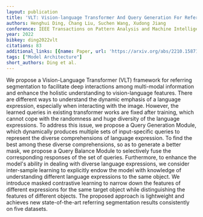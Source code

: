 ```yaml
---
layout: publication
title: 'VLT: Vision-language Transformer And Query Generation For Referring Segmentation'
authors: Henghui Ding, Chang Liu, Suchen Wang, Xudong Jiang
conference: IEEE Transactions on Pattern Analysis and Machine Intelligence
year: 2022
bibkey: ding2022vlt
citations: 83
additional_links: [{name: Paper, url: 'https://arxiv.org/abs/2210.15871'}]
tags: ["Model Architecture"]
short_authors: Ding et al.
---
```

We propose a Vision-Language Transformer (VLT) framework for referring
segmentation to facilitate deep interactions among multi-modal information and
enhance the holistic understanding to vision-language features. There are
different ways to understand the dynamic emphasis of a language expression,
especially when interacting with the image. However, the learned queries in
existing transformer works are fixed after training, which cannot cope with the
randomness and huge diversity of the language expressions. To address this
issue, we propose a Query Generation Module, which dynamically produces
multiple sets of input-specific queries to represent the diverse comprehensions
of language expression. To find the best among these diverse comprehensions, so
as to generate a better mask, we propose a Query Balance Module to selectively
fuse the corresponding responses of the set of queries. Furthermore, to enhance
the model's ability in dealing with diverse language expressions, we consider
inter-sample learning to explicitly endow the model with knowledge of
understanding different language expressions to the same object. We introduce
masked contrastive learning to narrow down the features of different
expressions for the same target object while distinguishing the features of
different objects. The proposed approach is lightweight and achieves new
state-of-the-art referring segmentation results consistently on five datasets.